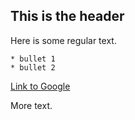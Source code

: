 ## This is the header

Here is some regular text.

	* bullet 1
	* bullet 2

[Link to Google](http://www.google.com)

More text.
